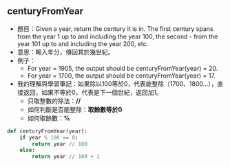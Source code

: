 ## centuryFromYear
* 題目：Given a year, return the century it is in. The first century spans from the year 1 up to and including the year 100, the second - from the year 101 up to and including the year 200, etc.
* 意思：輸入年分，傳回其於幾世紀。
* 例子：
  * For year = 1905, the output should be centuryFromYear(year) = 20.
  * For year = 1700, the output should be centuryFromYear(year) = 17.
* 我的理解與學習筆記：如果除以100等於0，代表能整除（1700、1800...），直接返回，如果不等於0，代表是下一個世紀，返回加1。
  * 只取整數的除法：**//**
  * 如何判斷是否能整除：**取餘數等於0**
  * 如何取餘數：**%**
```Python
def centuryFromYear(year):
    if year % 100 == 0:
        return year // 100
    else:
        return year // 100 + 1
```
